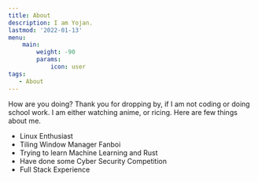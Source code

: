 ```yaml
---
title: About
description: I am Yojan.
lastmod: '2022-01-13'
menu:
    main: 
        weight: -90
        params:
            icon: user
tags:
   - About
---
```


How are you doing? Thank you for dropping by, if I am not coding or doing school work. I am either watching anime, or ricing.
Here are few things about me.

* Linux Enthusiast
* Tiling Window Manager Fanboi
* Trying to learn Machine Learning and Rust
* Have done some Cyber Security Competition
* Full Stack Experience

